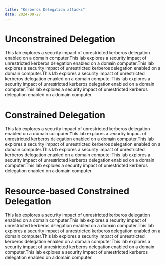 ```yaml
---
title: "Kerberos Delegation attacks"
date: 2024-09-27
---
```


# Unconstrained Delegation
This lab explores a security impact of unrestricted kerberos delegation enabled on a domain computer.This lab explores a security impact of unrestricted kerberos delegation enabled on a domain computer.This lab explores a security impact of unrestricted kerberos delegation enabled on a domain computer.This lab explores a security impact of unrestricted kerberos delegation enabled on a domain computer.This lab explores a security impact of unrestricted kerberos delegation enabled on a domain computer.This lab explores a security impact of unrestricted kerberos delegation enabled on a domain computer.
# Constrained Delegation
This lab explores a security impact of unrestricted kerberos delegation enabled on a domain computer.This lab explores a security impact of unrestricted kerberos delegation enabled on a domain computer.This lab explores a security impact of unrestricted kerberos delegation enabled on a domain computer.This lab explores a security impact of unrestricted kerberos delegation enabled on a domain computer.This lab explores a security impact of unrestricted kerberos delegation enabled on a domain computer.This lab explores a security impact of unrestricted kerberos delegation enabled on a domain computer.
# Resource-based Constrained Delegation
This lab explores a security impact of unrestricted kerberos delegation enabled on a domain computer.This lab explores a security impact of unrestricted kerberos delegation enabled on a domain computer.This lab explores a security impact of unrestricted kerberos delegation enabled on a domain computer.This lab explores a security impact of unrestricted kerberos delegation enabled on a domain computer.This lab explores a security impact of unrestricted kerberos delegation enabled on a domain computer.This lab explores a security impact of unrestricted kerberos delegation enabled on a domain computer.
